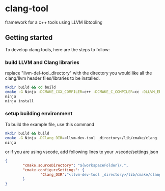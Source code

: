 # clang-tool
framework for a c++ tools using LLVM libtooling

## Getting started
To develop clang tools, here are the steps to follow:

### build LLVM and Clang libraries

replace "llvm-del-tool_directory" with the directory you would like all the clang/llvm header files/libraries to be installed.

```bash
mkdir build && cd build
cmake -G Ninja -DCMAKE_CXX_COMPILER=c++ -DCMAKE_C_COMPILER=cc -DLLVM_ENABLE_PROJECTS="clang;clang-tools-extra;libc;libclc;libcxx;libcxxabi" -DLLVM_TARGETS_TO_BUILD=X86 ../llvm -DLLDB_INCLUDE_TESTS=off -DCMAKE_BUILD_TYPE:STRING=Release -DLLVM_LIBC_ENABLE_LINTING=OFF -DCMAKE_INSTALL_PREFIX=<llvm-dev-tool _directory>
ninja
ninja install
```

### setup building environment
To build the example file, use this command
```bash
mkdir build && build
cmake -G Ninja -DClang_DIR=<llvm-dev-tool _directory>/lib/cmake/clang ../
ninja
```

or if you are using vscode, add following lines to your .vscode/settings.json
```json
{
        "cmake.sourceDirectory": "${workspaceFolder}/.",
        "cmake.configureSettings": {
                "Clang_DIR":"<llvm-dev-tool _directory>/lib/cmake/clang",
        }
}
```